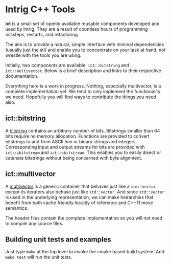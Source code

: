 # Intrig C++ Tools

**ict** is a small set of openly available reusable components developed and used by Intrig.  They are a result of
countless hours of programming missteps, restarts, and refactoring.

The aim is to provide a natural, simple interface with minimal dependencies (usually just the stl)
and enable you to concentrate on your task at hand, not wrestle with the tools you are using.

Initially, two components are available: `ict::bitstring` and `ict::multivector`.  Below is a brief description
and links to their respective documentation.  

Everything here is a work in progress.  Nothing, especially multivector, is a complete
implementation yet.  We tend to only implement the functionality we need.  Hopefully you will find ways to 
contribute the things you need also.

## ict::bitstring

A [bitstring](bitstring.md) contains an arbitrary number of bits.  Bitstrings smaller than 64 bits require no memory
allocation.  Functions are provided to convert bitstrings to and from ASCII hex or binary strings and integers.
Corresponding input and output streams for bits are provided with `ict::ibitstream` and `ict::obitstream`.  This enables
you to easily disect or catenate bitstrings without being concerned with byte alignment.

## ict::multivector

A [multivector](multivector.md) is a generic container that behaves just like a `std::vector` except its iterators also
behave just like `std::vector`.  And since `std::vector` is used in the underlying representation, we can make
heirarchies that benefit from both cache friendly locality of reference and C++11 move semantics.

The header files contain the complete implementation so you will not need to compile any source files.

## Building unit tests and examples

Just type `make` at the top level to invoke the cmake based build system.  And `make test` will run the unit tests.


